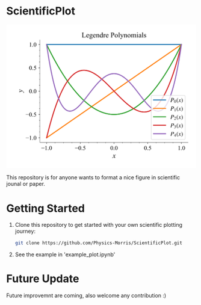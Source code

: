 # ScientificPlot

![Cover Image](example_plot.png)

This repository is for anyone wants to format a nice figure in scientific jounal or paper.

# Getting Started

1. Clone this repository to get started with your own scientific plotting journey:
   ```bash
   git clone https://github.com/Physics-Morris/ScientificPlot.git
2. See the example in 'example_plot.ipynb'

# Future Update
Future improvemnt are coming, also welcome any contribution :)
